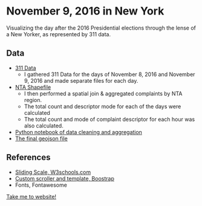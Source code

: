 # November 9, 2016 in New York
Visualizing the day after the 2016 Presidential elections through the lense of a New Yorker, as represented by 311 data.

## Data
* [311 Data](https://data.cityofnewyork.us/Social-Services/311-Service-Requests-from-2010-to-Present/erm2-nwe9)
	* I gathered 311 Data for the days of November 8, 2016 and November 9, 2016 and made separate files for each day.
* [NTA Shapefile](https://data.cityofnewyork.us/City-Government/Neighborhood-Tabulation-Areas/cpf4-rkhq)
	* I then performed a spatial join & aggregated complaints by NTA region.
	* The total count and descriptor mode for each of the days were calculated
	* The total count and mode of complaint descriptor for each hour was also calculated.
* [Python notebook of data cleaning and aggregation](Data_Harvesting/Data_Harvesting_Processing.ipynb)
* [The final geojson file](Data/trump_Elec_DayAfter.geojson)

## References
* [Sliding Scale, W3schools.com](https://www.w3schools.com/howto/tryit.asp?filename=tryhow_css_js_rangeslider)
* [Custom scroller and template, Boostrap](https://bootstrapious.com/p/bootstrap-sidebar)
* Fonts, Fontawesome

[Take me to website!](https://zem232.github.io/ADayInNewYork/)
